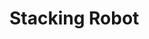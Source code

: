 # Stacking Robot
<a href="https://youtu.be/xbSocQ4-_gI
"
 width="240" height="180" border="10" /></a>

